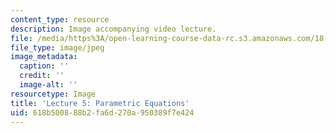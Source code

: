 ```yaml
---
content_type: resource
description: Image accompanying video lecture.
file: /media/https%3A/open-learning-course-data-rc.s3.amazonaws.com/18-02-multivariable-calculus-fall-2007/618b500888b2fa6d270a950389f7e424_05.jpg
file_type: image/jpeg
image_metadata:
  caption: ''
  credit: ''
  image-alt: ''
resourcetype: Image
title: 'Lecture 5: Parametric Equations'
uid: 618b5008-88b2-fa6d-270a-950389f7e424
---
```

